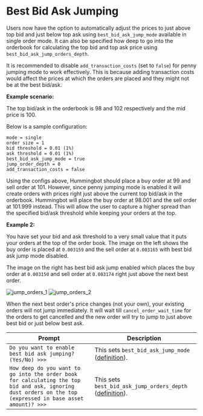 # Best Bid Ask Jumping

Users now have the option to automatically adjust the prices to just above top bid and just below top ask using `best_bid_ask_jump_mode` available in single order mode. It can also be specified how deep to go into the orderbook for calculating the top bid and top ask price using `best_bid_ask_jump_orders_depth`.

It is recommended to disable `add_transaction_costs` (set to `false`) for penny jumping mode to work effectively. This is because adding transaction costs would affect the prices at which the orders are placed and they might not be at the best bid/ask.

**Example scenario:**

The top bid/ask in the orderbook is 98 and 102 respectively and the mid price is 100.

Below is a sample configuration:

```
mode = single
order size = 1
bid threshold = 0.01 (1%)
ask threshold = 0.01 (1%)
best_bid_ask_jump_mode = true
jump_order_depth = 0
add_transaction_costs = false
```

Using the configs above, Hummingbot should place a buy order at 99 and sell order at 101. However, since penny jumping mode is enabled it will create orders with prices right just above the current top bid/ask in the orderbook. Hummingbot will place the buy order at 98.001 and the sell order at 101.999 instead. This will allow the user to capture a higher spread than the specified bid/ask threshold while keeping your orders at the top.

**Example 2:**

You have set your bid and ask threshold to a very small value that it puts your orders at the top of the order book. The image on the left shows the buy order is placed at `0.003159` and the sell order at `0.003165` with best bid ask jump mode disabled.

The image on the right has best bid ask jump enabled which places the buy order at `0.003150` and sell order at `0.003174` right just above the next best order.

![jump_orders_1](/assets/img/jump_orders1.png)
![jump_orders_2](/assets/img/jump_orders2.png)


When the next best order's price changes (not your own), your existing orders will not jump immediately. It will wait till `cancel_order_wait_time` for the orders to get cancelled and the new order will try to jump to just above best bid or just below best ask.


| Prompt | Description |
|-----|-----|
| `Do you want to enable best bid ask jumping? (Yes/No) >>>` | This sets `best_bid_ask_jump_mode` ([definition](#configuration-parameters)). |
| `How deep do you want to go into the order book for calculating the top bid and ask, ignoring dust orders on the top (expressed in base asset amount)? >>>` | This sets `best_bid_ask_jump_orders_depth` ([definition](#configuration-parameters)). |

